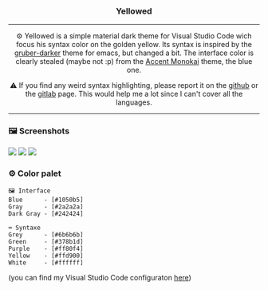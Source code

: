 <h3 align="center">Yellowed</h3>

---

<p align="center">⚙️ Yellowed is a simple material dark theme for Visual Studio Code wich focus his syntax color on the golden yellow. Its syntax is inspired by the <a href="https://github.com/rexim/gruber-darker-theme">gruber-darker</a> theme for emacs, but changed a bit. The interface color is clearly stealed (maybe not :p) from the <a href="https://marketplace.visualstudio.com/items?itemName=tw.monokai-accent">Accent Monokai</a> theme, the blue one.</p>

<p align="center">⚠️ If you find any weird syntax highlighting, please report it on the <a href="https://github.com/Gael-Lopes-Da-Silva/Yellowed">github</a> or the <a href="https://gitlab.com/Gael-Lopes-Da-Silva/Yellowed">gitlab</a> page. This would help me a lot since I can't cover all the languages.</p>

---

### 🖼️ Screenshots
![](https://cdn.discordapp.com/attachments/594977170850447411/1002193478329061428/Capture_decran_2022-07-28_143318.png)
![](https://cdn.discordapp.com/attachments/594977170850447411/1002193478719127633/Capture_decran_2022-07-28_143446.png)
![](https://cdn.discordapp.com/attachments/594977170850447411/1002193479138545734/Capture_decran_2022-07-28_143710.png)

### ⚙️ Color palet
~~~
🖼️ Interface
Blue      - [#1050b5]
Gray      - [#2a2a2a]
Dark Gray - [#242424]

⌨️ Syntaxe
Grey      - [#6b6b6b]
Green     - [#378b1d]
Purple    - [#ff80f4]
Yellow    - [#ffd900]
White     - [#ffffff]
~~~

(you can find my Visual Studio Code configuraton [here](https://github.com/Gael-Lopes-Da-Silva/MyVscodeConfig))
